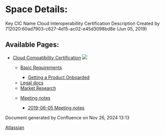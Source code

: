 # Space Details:

Key CIC Name Cloud Interoperabillity Certification Description Created by 712020:60ad7903-c627-4d15-ac02-e45d3098bd8e (Jun 05, 2019)

## Available Pages:

- [Cloud Compatibility Certification](Cloud-Compatibility-Certification_20283397.html) ![](images/icons/contenttypes/home_page_16.png)
  
  - [Basic Requirements](Basic-Requirements_20294108.html)
    
    - [Getting a Product Onboarded](Getting-a-Product-Onboarded_20294110.html)
  
  <!--THE END-->
  
  - [Legal docs](Legal-docs_20294106.html)
  
  <!--THE END-->
  
  - [Market Research](Market-Research_20284758.html)
  
  <!--THE END-->
  
  - [Meeting notes](Meeting-notes_20294104.html)
    
    - [2019-06-05 Meeting notes](2019-06-05-Meeting-notes_20294103.html)

Document generated by Confluence on Nov 26, 2024 13:13

[Atlassian](http://www.atlassian.com/)
